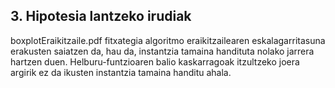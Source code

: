 ## 3. Hipotesia lantzeko irudiak

boxplotEraikitzaile.pdf fitxategia algoritmo eraikitzailearen eskalagarritasuna erakusten saiatzen da, hau da, instantzia tamaina handituta nolako jarrera hartzen duen. Helburu-funtzioaren balio kaskarragoak itzultzeko joera argirik ez da ikusten instantzia tamaina handitu ahala.

